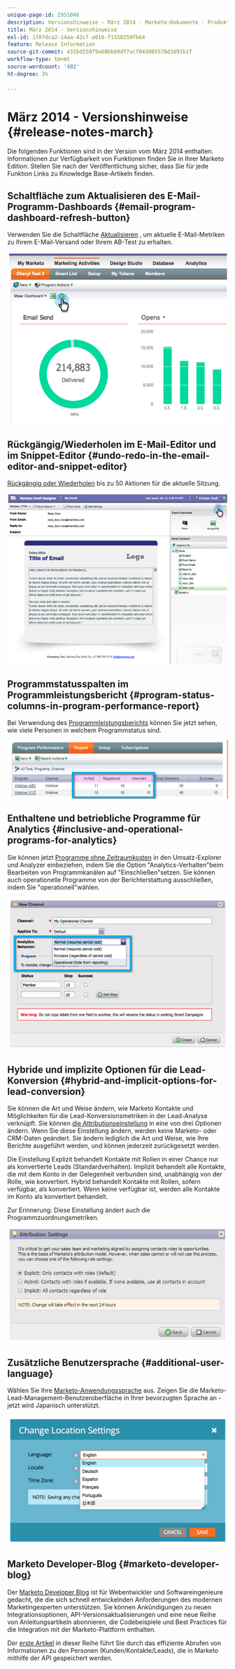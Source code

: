 ```yaml
---
unique-page-id: 2951046
description: Versionshinweise - März 2014 - Marketo-Dokumente - Produktdokumentation
title: März 2014 - Versionshinweise
exl-id: 1f87dca2-14aa-42cf-a016-f1558259fb64
feature: Release Information
source-git-commit: 431bd258f9a68bbb9df7acf043085578d3d91b1f
workflow-type: tm+mt
source-wordcount: '402'
ht-degree: 3%

---
```


# März 2014 - Versionshinweise {#release-notes-march}

Die folgenden Funktionen sind in der Version vom März 2014 enthalten. Informationen zur Verfügbarkeit von Funktionen finden Sie in Ihrer Marketo Edition. Stellen Sie nach der Veröffentlichung sicher, dass Sie für jede Funktion Links zu Knowledge Base-Artikeln finden.

## Schaltfläche zum Aktualisieren des E-Mail-Programm-Dashboards {#email-program-dashboard-refresh-button}

Verwenden Sie die Schaltfläche [Aktualisieren](/help/marketo/product-docs/email-marketing/email-programs/email-program-data/use-the-email-program-dashboard.md) , um aktuelle E-Mail-Metriken zu Ihrem E-Mail-Versand oder Ihrem AB-Test zu erhalten.

![](assets/image2014-9-22-11-3a35-3a15.png)

## Rückgängig/Wiederholen im E-Mail-Editor und im Snippet-Editor {#undo-redo-in-the-email-editor-and-snippet-editor}

[Rückgängig oder Wiederholen](/help/marketo/product-docs/email-marketing/general/email-editor-2/edit-elements-in-an-email.md) bis zu 50 Aktionen für die aktuelle Sitzung.

![](assets/image2014-9-22-11-3a35-3a40.png)

## Programmstatusspalten im Programmleistungsbericht {#program-status-columns-in-program-performance-report}

Bei Verwendung des [Programmleistungsberichts](/help/marketo/product-docs/core-marketo-concepts/programs/program-performance-report/add-program-status-columns-to-a-program-report.md) können Sie jetzt sehen, wie viele Personen in welchem Programmstatus sind.

![](assets/image2014-9-22-11-3a36-3a13.png)

## Enthaltene und betriebliche Programme für Analytics {#inclusive-and-operational-programs-for-analytics}

Sie können jetzt [Programme ohne Zeitraumkosten](/help/marketo/product-docs/reporting/revenue-cycle-analytics/program-analytics/make-a-program-without-a-period-cost-available-in-revenue-explorer-and-analyzers.md) in den Umsatz-Explorer und Analyzer einbeziehen, indem Sie die Option &quot;Analytics-Verhalten&quot;beim Bearbeiten von Programmkanälen auf &quot;Einschließen&quot;setzen. Sie können auch operationelle Programme von der Berichterstattung ausschließen, indem Sie &quot;operationell&quot;wählen.

![](assets/image2014-9-22-11-3a36-3a32.png)

## Hybride und implizite Optionen für die Lead-Konversion {#hybrid-and-implicit-options-for-lead-conversion}

Sie können die Art und Weise ändern, wie Marketo Kontakte und Möglichkeiten für die Lead-Konversionsmetriken in der Lead-Analyse verknüpft. Sie können [die Attributionseinstellung](/help/marketo/product-docs/administration/settings/change-attribution-settings-for-analytics.md) in eine von drei Optionen ändern. Wenn Sie diese Einstellung ändern, werden keine Marketo- oder CRM-Daten geändert. Sie ändern lediglich die Art und Weise, wie Ihre Berichte ausgeführt werden, und können jederzeit zurückgesetzt werden.

Die Einstellung Explizit behandelt Kontakte mit Rollen in einer Chance nur als konvertierte Leads (Standardverhalten). Implizit behandelt alle Kontakte, die mit dem Konto in der Gelegenheit verbunden sind, unabhängig von der Rolle, wie konvertiert. Hybrid behandelt Kontakte mit Rollen, sofern verfügbar, als konvertiert. Wenn keine verfügbar ist, werden alle Kontakte im Konto als konvertiert behandelt.

Zur Erinnerung: Diese Einstellung ändert auch die Programmzuordnungsmetriken.

![](assets/image2014-9-22-11-3a36-3a51.png)

## Zusätzliche Benutzersprache {#additional-user-language}

Wählen Sie Ihre [Marketo-Anwendungssprache](/help/marketo/product-docs/administration/settings/select-your-language-locale-and-time-zone.md) aus. Zeigen Sie die Marketo-Lead-Management-Benutzeroberfläche in Ihrer bevorzugten Sprache an - jetzt wird Japanisch unterstützt.

![](assets/image2014-9-22-11-3a37-3a14.png)

## Marketo Developer-Blog {#marketo-developer-blog}

Der [Marketo Developer Blog](https://developers.marketo.com/blog/) ist für Webentwickler und Softwareingenieure gedacht, die die sich schnell entwickelnden Anforderungen des modernen Marketingexperten unterstützen. Sie können Ankündigungen zu neuen Integrationsoptionen, API-Versionsaktualisierungen und eine neue Reihe von Anleitungsartikeln abonnieren, die Codebeispiele und Best Practices für die Integration mit der Marketo-Plattform enthalten.

Der [erste Artikel](https://developers.marketo.com/blog/retrieving-customer-and-prospect-information-from-marketo-using-the-api/) in dieser Reihe führt Sie durch das effiziente Abrufen von Informationen zu den Personen (Kunden/Kontakte/Leads), die in Marketo mithilfe der API gespeichert werden.
